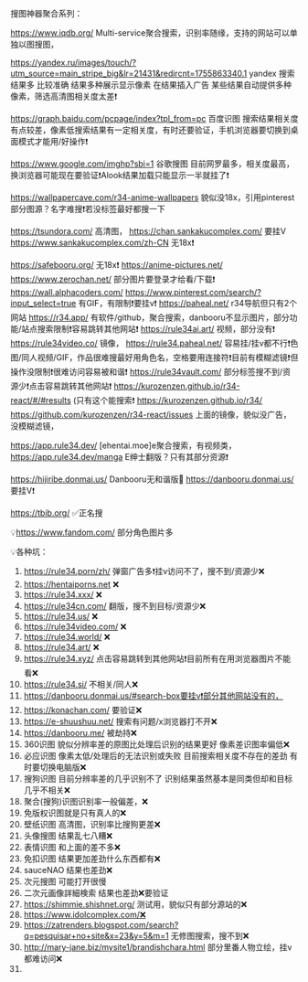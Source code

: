 搜图神器聚合系列： 

https://www.iqdb.org/ Multi-service聚合搜索，识别率随缘，支持的网站可以单独以图搜图，

https://yandex.ru/images/touch/?utm_source=main_stripe_big&lr=21431&redircnt=1755863340.1 yandex 搜索结果多 比较准确 结果多种展示显示像素 在结果插入广告 某些结果自动提供多种像素，筛选高清图相关度太差❗️

https://graph.baidu.com/pcpage/index?tpl_from=pc 百度识图 搜索结果相关度有点较差，像素低搜索结果有一定相关度，有时还要验证，手机浏览器要切换到桌面模式才能用/好操作❗️

https://www.google.com/imghp?sbi=1 谷歌搜图 目前网罗最多，相关度最高，换浏览器可能现在要验证❗️Alook结果加载只能显示一半就挂了❗️

https://wallpapercave.com/r34-anime-wallpapers 貌似没18x，引用pinterest部分图源？名字难搜❗️若没标签最好都搜一下
 
https://tsundora.com/ 高清图，
https://chan.sankakucomplex.com/ 要挂V 
https://www.sankakucomplex.com/zh-CN 无18x❗

https://safebooru.org/ 无18x❗
https://anime-pictures.net/
https://www.zerochan.net/ 部分图片要登录才给看/下载❗
https://wall.alphacoders.com/
https://www.pinterest.com/search/?input_select=true 有GIF，有限制❗️要挂v❗️
https://paheal.net/  r34导航但只有2个网站
https://r34.app/ 有软件/github，聚合搜索，danbooru不显示图片，部分功能/站点搜索限制❗️容易跳转其他网站❗️
https://rule34ai.art/ 视频，部分没有❗️
https://rule34video.co/ 镜像，
https://rule34.paheal.net/ 容易挂/挂v都不行❗️色图/同人视频/GIF，作品很难搜最好用角色名，空格要用连接符❗️目前有模糊滤镜❗️但操作没限制❗️很难访问容易被和谐❗️
https://rule34vault.com/ 部分标签搜不到/资源少❗️点击容易跳转其他网站❗️
https://kurozenzen.github.io/r34-react/#/#results (只有这个能搜索❗️
https://kurozenzen.github.io/r34/ 
https://github.com/kurozenzen/r34-react/issues 上面的镜像，貌似没广告，没模糊滤镜，

https://app.rule34.dev/ [ehentai.moe]e聚合搜索，有视频类，
https://app.rule34.dev/manga E绅士翻版？只有其部分资源❗️

https://hijiribe.donmai.us/ Danbooru无和谐版🌟
https://danbooru.donmai.us/ 要挂V❗

https://tbib.org/ ✅正名搜

💡https://www.fandom.com/ 部分角色图片多

💡各种坑：
1. https://rule34.porn/zh/ 弹窗广告多❗️挂v访问不了，搜不到/资源少❌
2. https://hentaiporns.net ❌
3. https://rule34.xxx/ ❌
4. https://rule34cn.com/ 翻版，搜不到目标/资源少❌
5. https://rule34.us/ ❌
6. https://rule34video.com/ ❌
7. https://rule34.world/ ❌
8. https://rule34.art/ ❌
9. https://rule34.xyz/ 点击容易跳转到其他网站❗️目前所有在用浏览器图片不能看❌
10. https://rule34.si/ 不相关/同人❌
11. https://danbooru.donmai.us/#search-box要挂v❗️部分其他网站没有的，
12. https://konachan.com/ 要验证❌
13. https://e-shuushuu.net/ 搜索有问题/x浏览器打不开❌
14. https://danbooru.me/ 被劫持❌
15. 360识图 貌似分辨率差的原图比处理后识别的结果更好 像素差识图率偏低❌
16. 必应识图 像素太低/处理后的无法识别或失败 目前搜索相关度不存在的差劲 有时要切换电脑版❌
17. 搜狗识图 目前分辨率差的几乎识别不了 识别结果虽然基本是同类但却和目标几乎不相关❌
18. 聚合(搜狗)识图识别率一般偏差，❌
19. 免版权识图就是只有真人的❌ 
20. 壁纸识图 高清图，识别率比搜狗更差❌
21. 头像搜图 结果乱七八糟❌
22. 表情识图 和上面的差不多❌
23. 免扣识图 结果更加差劲什么东西都有❌
24. sauceNAO 结果也差劲❌
25. 次元搜图 可能打开很慢
26. 二次元画像詳細検索 结果也差劲❌要验证
27. https://shimmie.shishnet.org/ 测试用，貌似只有部分源站的❌
28. https://www.idolcomplex.com/❌
29. https://zatrenders.blogspot.com/search?q=pesquisar+no+site&x=23&y=5&m=1 无修图搜索，搜不到❌
30. http://mary-jane.biz/mysite1/brandishchara.html 部分里番人物立绘，挂v都难访问❌
31. 
